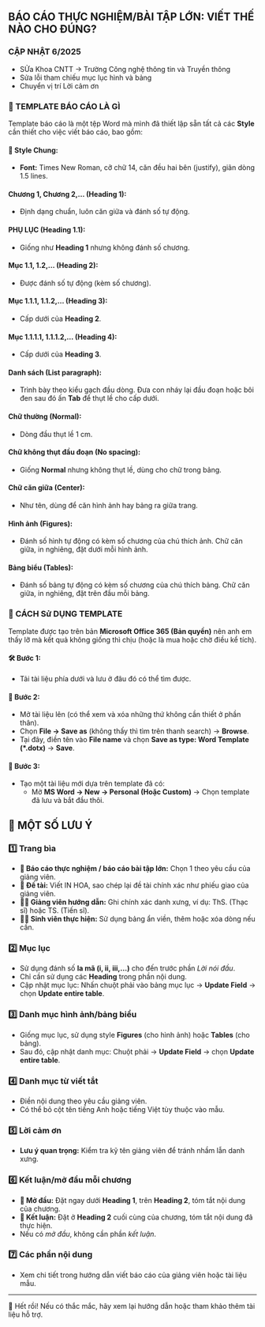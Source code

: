 ## BÁO CÁO THỰC NGHIỆM/BÀI TẬP LỚN: VIẾT THẾ NÀO CHO ĐÚNG? 

### CẬP NHẬT 6/2025
- SỬa Khoa CNTT -> Trường Công nghệ thông tin và Truyền thông
- Sửa lỗi tham chiếu mục lục hình và bảng
- Chuyển vị trí Lời cảm ơn

### 📝 TEMPLATE BÁO CÁO LÀ GÌ
Template báo cáo là một tệp Word mà mình đã thiết lập sẵn tất cả các **Style** cần thiết cho việc viết báo cáo, bao gồm:

#### 📄 Style Chung:
- **Font:** Times New Roman, cỡ chữ 14, căn đều hai bên (justify), giãn dòng 1.5 lines.

#### Chương 1, Chương 2,… (Heading 1):
- Định dạng chuẩn, luôn căn giữa và đánh số tự động.

#### PHỤ LỤC (Heading 1.1):
- Giống như **Heading 1** nhưng không đánh số chương.

#### Mục 1.1, 1.2,… (Heading 2):
- Được đánh số tự động (kèm số chương).

#### Mục 1.1.1, 1.1.2,… (Heading 3):
- Cấp dưới của **Heading 2**.

#### Mục 1.1.1.1, 1.1.1.2,… (Heading 4):
- Cấp dưới của **Heading 3**.

#### Danh sách (List paragraph):
- Trình bày theo kiểu gạch đầu dòng. Đưa con nháy lại đầu đoạn hoặc bôi đen sau đó ấn **Tab** để thụt lề cho cấp dưới.

#### Chữ thường (Normal):
- Dòng đầu thụt lề 1 cm.

#### Chữ không thụt đầu đoạn (No spacing):
- Giống **Normal** nhưng không thụt lề, dùng cho chữ trong bảng.

#### Chữ căn giữa (Center):
- Như tên, dùng để căn hình ảnh hay bảng ra giữa trang.

#### Hình ảnh (Figures):
- Đánh số hình tự động có kèm số chương của chú thích ảnh. Chữ căn giữa, in nghiêng, đặt dưới mỗi hình ảnh.

#### Bảng biểu (Tables):
- Đánh số bảng tự động có kèm số chương của chú thích bảng. Chữ căn giữa, in nghiêng, đặt trên đầu mỗi bảng.

### 🚀 CÁCH Sử DỤNG TEMPLATE
Template được tạo trên bản **Microsoft Office 365 (Bản quyền)** nên anh em thấy lỡ mà kết quả không giống thì chịu (hoặc là mua hoặc chờ điều kể tích).

#### 🛠️ Bước 1:
- Tải tài liệu phía dưới và lưu ở đâu đó có thể tìm được.

#### 🔧 Bước 2:
- Mở tài liệu lên (có thể xem và xóa những thứ không cần thiết ở phần thân).
- Chọn **File -> Save as** (không thấy thì tìm trên thanh search) -> **Browse**.
- Tại đây, điền tên vào **File name** và chọn **Save as type: Word Template (*.dotx)** -> **Save**.

#### 📂 Bước 3:
- Tạo một tài liệu mới dựa trên template đã có:
  - Mở **MS Word -> New -> Personal (Hoặc Custom)** -> Chọn template đã lưu và bắt đầu thôi.

## 🔎 MỘT SỐ LƯU Ý

### 1️⃣ Trang bìa
- **📌 Báo cáo thực nghiệm / báo cáo bài tập lớn:** Chọn 1 theo yêu cầu của giảng viên.
- **📜 Đề tài:** Viết IN HOA, sao chép lại đề tài chính xác như phiếu giao của giảng viên.
- **👩‍🏫 Giảng viên hướng dẫn:** Ghi chính xác danh xưng, ví dụ: ThS. (Thạc sĩ) hoặc TS. (Tiến sĩ).
- **👨‍🎓 Sinh viên thực hiện:** Sử dụng bảng ẩn viền, thêm hoặc xóa dòng nếu cần.

### 2️⃣ Mục lục
- Sử dụng đánh số **la mã (i, ii, iii,...)** cho đến trước phần *Lời nói đầu*.
- Chỉ cần sử dụng các **Heading** trong phần nội dung.
- Cập nhật mục lục: Nhấn chuột phải vào bảng mục lục → **Update Field** → chọn **Update entire table**.

### 3️⃣ Danh mục hình ảnh/bảng biểu
- Giống mục lục, sử dụng style **Figures** (cho hình ảnh) hoặc **Tables** (cho bảng).
- Sau đó, cập nhật danh mục: Chuột phải → **Update Field** → chọn **Update entire table**.

### 4️⃣ Danh mục từ viết tắt
- Điền nội dung theo yêu cầu giảng viên.
- Có thể bỏ cột tên tiếng Anh hoặc tiếng Việt tùy thuộc vào mẫu.

### 5️⃣ Lời cảm ơn
- **Lưu ý quan trọng:** Kiểm tra kỹ tên giảng viên để tránh nhầm lẫn danh xưng.

### 6️⃣ Kết luận/mở đầu mỗi chương
- **📢 Mở đầu:** Đặt ngay dưới **Heading 1**, trên **Heading 2**, tóm tắt nội dung của chương.
- **📍 Kết luận:** Đặt ở **Heading 2** cuối cùng của chương, tóm tắt nội dung đã thực hiện.
- Nếu có *mở đầu*, không cần phần *kết luận*.

### 7️⃣ Các phần nội dung
- Xem chi tiết trong hướng dẫn viết báo cáo của giảng viên hoặc tài liệu mẫu.

---

🎉 Hết rồi! Nếu có thắc mắc, hãy xem lại hướng dẫn hoặc tham khảo thêm tài liệu hỗ trợ.
